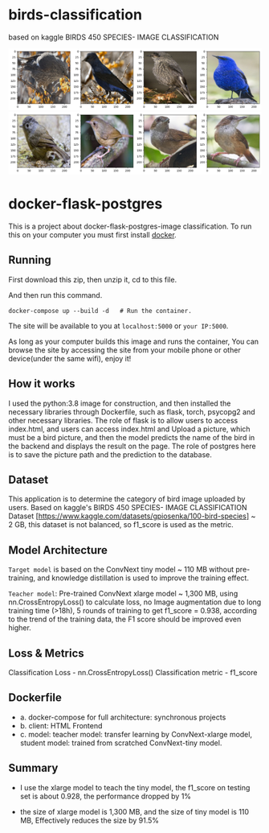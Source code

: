 # birds-classification
based on kaggle BIRDS 450 SPECIES- IMAGE CLASSIFICATION

![alt text](https://github.com/hon20002000/birds-classification/blob/main/demo_images/GRANDALA.png "GRANDALA")
![alt text](https://github.com/hon20002000/birds-classification/blob/main/demo_images/ABBOTTS%20BABBLER.png "ABBOTTS%20BABBLER")

# docker-flask-postgres

This is a project about docker-flask-postgres-image classification. To run this on your computer you must first install [docker](https://docs.docker.com/engine/installation/).

## Running

First download this zip, then unzip it, cd to this file.

And then run this command.

```
docker-compose up --build -d   # Run the container.
```

The site will be available to you at `localhost:5000` or `your IP:5000`.

As long as your computer builds this image and runs the container, You can browse the site by accessing the site from your mobile phone or other device(under the same wifi), enjoy it!

## How it works

I used the python:3.8 image for construction, and then installed the necessary libraries through Dockerfile, such as flask, torch, psycopg2 and other necessary libraries. The role of flask is to allow users to access index.html, and users can access index.html and Upload a picture, which must be a bird picture, and then the model predicts the name of the bird in the backend and displays the result on the page. The role of postgres here is to save the picture path and the prediction to the database.

## Dataset

This application is to determine the category of bird image uploaded by users. Based on kaggle's BIRDS 450 SPECIES- IMAGE CLASSIFICATION Dataset [https://www.kaggle.com/datasets/gpiosenka/100-bird-species] ~ 2 GB, this dataset is not balanced, so f1_score is used as the metric.


## Model Architecture

`Target model` is based on the ConvNext tiny model ~ 110 MB without pre-training, and knowledge distillation is used to improve the training effect.

`Teacher model`: Pre-trained ConvNext xlarge model ~ 1,300 MB, using nn.CrossEntropyLoss() to calculate loss, no Image augmentation due to long training time (>18h), 5 rounds of training to get f1_score = 0.938, according to the trend of the training data, the F1 score should be improved even higher.

## Loss & Metrics

Classification Loss - nn.CrossEntropyLoss()
Classification metric - f1_score

## Dockerfile

- a. docker-compose for full architecture: synchronous projects
- b. client: HTML Frontend
- c. model: teacher model: transfer learning by ConvNext-xlarge model, student model: trained from scratched ConvNext-tiny model.

## Summary

- I use the xlarge model to teach the tiny model, the f1_score on testing set is about 0.928, the performance dropped by 1%

- the size of xlarge model is 1,300 MB, and the size of tiny model is 110 MB, Effectively reduces the size by 91.5%
